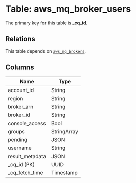 # Table: aws_mq_broker_users


The primary key for this table is **_cq_id**.

## Relations
This table depends on [`aws_mq_brokers`](aws_mq_brokers.md).

## Columns
| Name          | Type          |
| ------------- | ------------- |
|account_id|String|
|region|String|
|broker_arn|String|
|broker_id|String|
|console_access|Bool|
|groups|StringArray|
|pending|JSON|
|username|String|
|result_metadata|JSON|
|_cq_id (PK)|UUID|
|_cq_fetch_time|Timestamp|